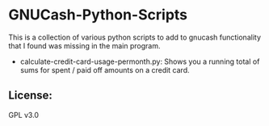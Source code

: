 # GNUCash-Python-Scripts
This is a collection of various python scripts to add to gnucash functionality that I found was missing in the main program.

* calculate-credit-card-usage-permonth.py: Shows you a running total of sums for spent / paid off amounts on a credit card.

## License:

GPL v3.0

